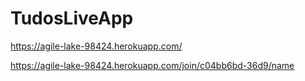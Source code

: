 # TudosLiveApp

https://agile-lake-98424.herokuapp.com/

https://agile-lake-98424.herokuapp.com/join/c04bb6bd-36d9/name
